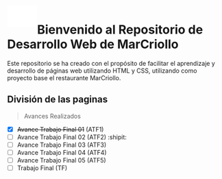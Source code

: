 <img width="70" height="50" align="left" style="float: left; margin: 0px 10px 0 10;" alt="MarCriollo Logo" src="Pag_MarCriollo/src/img/crab.png">   

# Bienvenido al Repositorio de Desarrollo Web de MarCriollo
Este repositorio se ha creado con el propósito de facilitar el aprendizaje y desarrollo de páginas web utilizando HTML y CSS, utilizando como proyecto base el restaurante MarCriollo.

## División de las paginas

> Avances Realizados
- [x] ~~Avance Trabajo Final 01~~ (ATF1)
- [ ] Avance Trabajo Final 02 (ATF2) :shipit:
- [ ] Avance Trabajo Final 03 (ATF3)
- [ ] Avance Trabajo Final 04 (ATF4)
- [ ] Avance Trabajo Final 05 (ATF5)
- [ ] Trabajo Final (TF)
